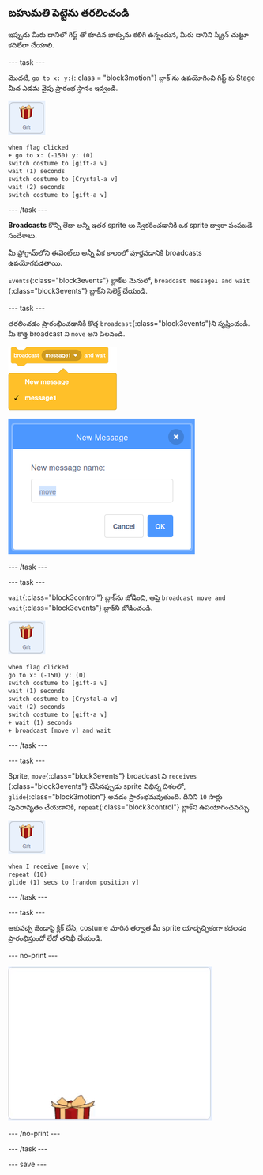 ## బహుమతి పెట్టెను తరలించండి

ఇప్పుడు మీరు దానిలో గిఫ్ట్ తో కూడిన బాక్సును కలిగి ఉన్నందున, మీరు దానిని స్క్రీన్ చుట్టూ కదిలేలా చేయాలి.

--- task ---

మొదటి, `go to x: y:`{: class = "block3motion"} బ్లాక్ ను ఉపయోగించి గిఫ్ట్ కు Stage మీద ఎడమ వైపు ప్రారంభ స్థానం ఇవ్వండి.

![gift sprite యొక్క చిత్రం](images/gift-sprite.png)

```blocks3
when flag clicked
+ go to x: (-150) y: (0)
switch costume to [gift-a v]
wait (1) seconds
switch costume to [Crystal-a v]
wait (2) seconds
switch costume to [gift-a v]
```

--- /task ---

**Broadcasts** కొన్ని లేదా అన్ని ఇతర sprite లు స్వీకరించడానికి ఒక sprite ద్వారా పంపబడే సందేశాలు.

మీ ప్రోగ్రామ్‌లోని ఈవెంట్‌లు అన్నీ ఏక కాలంలో పూర్తవడానికి broadcasts ఉపయోగపడతాయి.

`Events`{:class="block3events"} బ్లాక్‌ల మెనులో, `broadcast message1 and wait `{:class="block3events"} బ్లాక్‌ని సెలెక్ట్ చేయండి.

--- task ---

తరలించడం ప్రారంభించడానికి కొత్త `broadcast`{:class="block3events"}ని సృష్టించండి. మీ కొత్త broadcast ని `move` అని పిలవండి.

![పేరు ఎంపికలు విస్తరించిన broadcast బ్లాక్‌ని చూపుతున్న చిత్రం](images/broadcastAndWait.png)

!["move" పేరుతో టైప్ చేసిన కొత్త broadcast ని సృష్టించడానికి డైలాగ్ బాక్స్‌ను చూపుతున్న చిత్రం](images/new-message.png)

--- /task ---

--- task ---

`wait`{:class="block3control"} బ్లాక్‌ను జోడించి, ఆపై `broadcast move and wait`{:class="block3events"} బ్లాక్‌ని జోడించండి.

![gift sprite యొక్క చిత్రం](images/gift-sprite.png)

```blocks3
when flag clicked
go to x: (-150) y: (0)
switch costume to [gift-a v]
wait (1) seconds
switch costume to [Crystal-a v]
wait (2) seconds
switch costume to [gift-a v]
+ wait (1) seconds
+ broadcast [move v] and wait
```

--- /task ---

--- task ---

Sprite, `move`{:class="block3events"} broadcast ని `receives `{:class="block3events"} చేసినప్పుడు sprite విభిన్న దిశలలో, `glide`{:class="block3motion"} అవడం ప్రారంభమవుతుంది. దీనిని `10` సార్లు పునరావృతం చేయడానికి, `repeat`{:class="block3control"} బ్లాక్‌ని ఉపయోగించవచ్చు.

![gift sprite యొక్క చిత్రం](images/gift-sprite.png)

```blocks3
when I receive [move v]
repeat (10)
glide (1) secs to [random position v]
```

--- /task ---

--- task ---

ఆకుపచ్చ జెండాపై క్లిక్ చేసి, costume మారిన తర్వాత మీ sprite యాదృచ్ఛికంగా కదలడం ప్రారంభిస్తుందో లేదో తనిఖీ చేయండి.

--- no-print ---

![యానిమేట్ gif గిఫ్ట్, స్క్రీన్ చుట్టూ యాదృచ్ఛికంగా కదులుతున్నట్లు చూపుతుంది](images/random-motion.gif)

--- /no-print ---

--- /task ---

--- save ---


